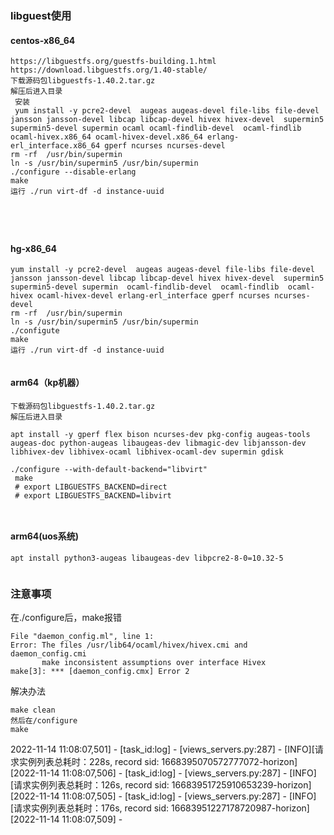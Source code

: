 

### libguest使用

#### centos-x86_64

```
https://libguestfs.org/guestfs-building.1.html
https://download.libguestfs.org/1.40-stable/
下载源码包libguestfs-1.40.2.tar.gz
解压后进入目录
 安装
 yum install -y pcre2-devel  augeas augeas-devel file-libs file-devel  jansson jansson-devel libcap libcap-devel hivex hivex-devel  supermin5 supermin5-devel supermin ocaml ocaml-findlib-devel  ocaml-findlib  ocaml-hivex.x86_64 ocaml-hivex-devel.x86_64 erlang-erl_interface.x86_64 gperf ncurses ncurses-devel
rm -rf  /usr/bin/supermin
ln -s /usr/bin/supermin5 /usr/bin/supermin
./configure --disable-erlang
make
运行 ./run virt-df -d instance-uuid





```

#### hg-x86_64

```
yum install -y pcre2-devel  augeas augeas-devel file-libs file-devel  jansson jansson-devel libcap libcap-devel hivex hivex-devel  supermin5 supermin5-devel supermin  ocaml-findlib-devel  ocaml-findlib  ocaml-hivex ocaml-hivex-devel erlang-erl_interface gperf ncurses ncurses-devel 
rm -rf  /usr/bin/supermin
ln -s /usr/bin/supermin5 /usr/bin/supermin
./configute
make
运行 ./run virt-df -d instance-uuid


```

#### arm64（kp机器）

```
下载源码包libguestfs-1.40.2.tar.gz
解压后进入目录
 
apt install -y gperf flex bison ncurses-dev pkg-config augeas-tools augeas-doc python-augeas libaugeas-dev libmagic-dev libjansson-dev libhivex-dev libhivex-ocaml libhivex-ocaml-dev supermin gdisk

./configure --with-default-backend="libvirt"
 make
 # export LIBGUESTFS_BACKEND=direct
 # export LIBGUESTFS_BACKEND=libvirt
 
 

```



#### arm64(uos系统)

```
apt install python3-augeas libaugeas-dev libpcre2-8-0=10.32-5


```





### 注意事项

在./configure后，make报错

```
File "daemon_config.ml", line 1:
Error: The files /usr/lib64/ocaml/hivex/hivex.cmi and daemon_config.cmi
       make inconsistent assumptions over interface Hivex
make[3]: *** [daemon_config.cmx] Error 2
```



解决办法

```
make clean
然后在/configure
make
```







2022-11-14 11:08:07,501] - [task_id:log] - [views_servers.py:287] - [INFO][请求实例列表总耗时：228s, record sid: 1668395070572777072-horizon]
[2022-11-14 11:08:07,506] - [task_id:log] - [views_servers.py:287] - [INFO][请求实例列表总耗时：126s, record sid: 16683951725910653239-horizon]
[2022-11-14 11:08:07,505] - [task_id:log] - [views_servers.py:287] - [INFO][请求实例列表总耗时：176s, record sid: 16683951227178720987-horizon]
[2022-11-14 11:08:07,509] -
